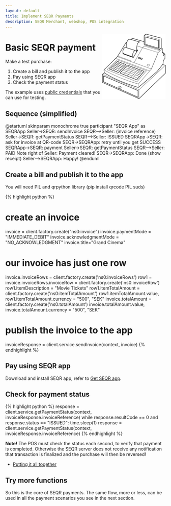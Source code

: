 ```yaml
---
layout: default
title: Implement SEQR Payments
description: SEQR Merchant, webshop, POS integration
---
```


<img src="/assets/images/cash_register_bw.png" align="right" width="200px"/>

# Basic SEQR payment

Make a test purchase:

1. Create a bill and publish it to the app
2. Pay using SEQR app
3. Check the payment status

The example uses [public credentials](../reference/signup.html) that you can use for testing. 

## Sequence (simplified)

<div class="diagram">
@startuml
skinparam monochrome true
participant "SEQR App" as SEQRApp
Seller->SEQR: sendInvoice
SEQR-->Seller: (invoice reference)
Seller->SEQR: getPaymentStatus
SEQR-->Seller: ISSUED
SEQRApp->SEQR: ask for invoice at QR-code
SEQR->SEQRApp: retry until you get SUCCESS
SEQRApp->SEQR: payment
Seller->SEQR: getPaymentStatus
SEQR-->Seller: PAID
Note right of Seller: Payment cleared!
SEQR->SEQRApp: Done (show receipt)
Seller-->SEQRApp: Happy!
@enduml
</div>

## Create a bill and publish it to the app 

You will need PIL and qrpython library (pip install qrcode PIL suds)

{% highlight python %}
# create an invoice
invoice = client.factory.create("ns0:invoice")
invoice.paymentMode = "IMMEDIATE_DEBIT"
invoice.acknowledgmentMode = "NO_ACKNOWLEDGMENT"
invoice.title="Grand Cinema"
# our invoice has just one row
invoice.invoiceRows = client.factory.create('ns0:invoiceRows')
row1 = invoice.invoiceRows.invoiceRow = client.factory.create('ns0:invoiceRow')
row1.itemDescription = "Movie Tickets"
row1.itemTotalAmount = client.factory.create('ns0:itemTotalAmount')
row1.itemTotalAmount.value, row1.itemTotalAmount.currency = "500", "SEK"
invoice.totalAmount = client.factory.create('ns0:totalAmount')
invoice.totalAmount.value, invoice.totalAmount.currency = "500", "SEK"
# publish the invoice to the app
invoiceResponse = client.service.sendInvoice(context, invoice)
{% endhighlight %}


## Pay using SEQR app

Download and install SEQR app, refer to [Get SEQR app](../../app/).


## Check for payment status

{% highlight python %}
response = client.service.getPaymentStatus(context,
            invoiceResponse.invoiceReference)
while response.resultCode == 0 and response.status == "ISSUED":
    time.sleep(1)
    response = client.service.getPaymentStatus(context,
                invoiceResponse.invoiceReference)
{% endhighlight %}


**Note!** 
The POS must check the status each second, to verify that payment is completed. Otherwise the SEQR server does not receive any notification that transaction is finalized and the purchase will then be reversed!



* [Putting it all together](python-script.html) 



## Try more functions
So this is the core of SEQR payments. The same flow, more or less, can be used
in all the payment scenarios you see in the next section.

